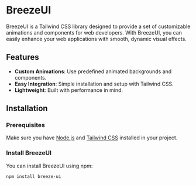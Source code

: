 # BreezeUI

BreezeUI is a Tailwind CSS library designed to provide a set of customizable animations and components for web developers. With BreezeUI, you can easily enhance your web applications with smooth, dynamic visual effects.

## Features

- **Custom Animations**: Use predefined animated backgrounds and components.
- **Easy Integration**: Simple installation and setup with Tailwind CSS.
- **Lightweight**: Built with performance in mind.

## Installation

### Prerequisites

Make sure you have [Node.js](https://nodejs.org/) and [Tailwind CSS](https://tailwindcss.com/docs/installation) installed in your project.

### Install BreezeUI

You can install BreezeUI using npm:

```bash
npm install breeze-ui